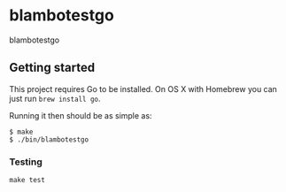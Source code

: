 # blambotestgo

blambotestgo

## Getting started

This project requires Go to be installed. On OS X with Homebrew you can just run `brew install go`.

Running it then should be as simple as:

```console
$ make
$ ./bin/blambotestgo
```

### Testing

`make test`

